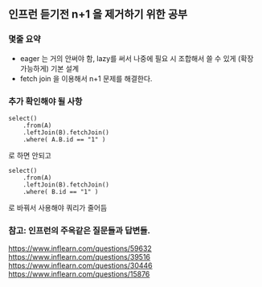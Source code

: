 
## 인프런 듣기전 n+1 을 제거하기 위한 공부

### 몇줄 요약
* eager 는 거의 안써야 함, lazy를 써서 나중에 필요 시 조합해서 쓸 수 있게 (확장 가능하게) 기본 설계
* fetch join 을 이용해서 n+1 문제를 해결한다.



### 추가 확인해야 될 사항
```
select()
	.from(A)
	.leftJoin(B).fetchJoin()
	.where( A.B.id == "1" )
```
로 하면 안되고
```
select()
	.from(A)
	.leftJoin(B).fetchJoin()
	.where( B.id == "1" )
```
로 바꿔서 사용해야 쿼리가 줄어듬


### 참고: 인프런의 주옥같은 질문들과 답변들.
https://www.inflearn.com/questions/59632
https://www.inflearn.com/questions/39516
https://www.inflearn.com/questions/30446
https://www.inflearn.com/questions/15876